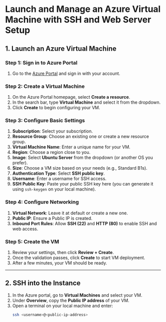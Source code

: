 # Launch and Manage an Azure Virtual Machine with SSH and Web Server Setup

## 1. Launch an Azure Virtual Machine

### Step 1: Sign in to Azure Portal
1. Go to the [Azure Portal](https://portal.azure.com/) and sign in with your account.

### Step 2: Create a Virtual Machine
1. On the Azure Portal homepage, select **Create a resource**.
2. In the search bar, type **Virtual Machine** and select it from the dropdown.
3. Click **Create** to begin configuring your VM.

### Step 3: Configure Basic Settings
1. **Subscription**: Select your subscription.
2. **Resource Group**: Choose an existing one or create a new resource group.
3. **Virtual Machine Name**: Enter a unique name for your VM.
4. **Region**: Choose a region close to you.
5. **Image**: Select **Ubuntu Server** from the dropdown (or another OS you prefer).
6. **Size**: Choose a VM size based on your needs (e.g., Standard B1s).
7. **Authentication Type**: Select **SSH public key**.
8. **Username**: Enter a username for SSH access.
9. **SSH Public Key**: Paste your public SSH key here (you can generate it using `ssh-keygen` on your local machine).

### Step 4: Configure Networking
1. **Virtual Network**: Leave it at default or create a new one.
2. **Public IP**: Ensure a Public IP is created.
3. **Inbound Port Rules**: Allow **SSH (22)** and **HTTP (80)** to enable SSH and web access.

### Step 5: Create the VM
1. Review your settings, then click **Review + Create**.
2. Once the validation passes, click **Create** to start VM deployment.
3. After a few minutes, your VM should be ready.

---

## 2. SSH into the Instance

1. In the Azure portal, go to **Virtual Machines** and select your VM.
2. Under **Overview**, copy the **Public IP address** of your VM.
3. Open a terminal on your local machine and enter:
   ```bash
   ssh <username>@<public-ip-address>
